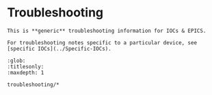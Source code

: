 # Troubleshooting

```{note}
This is **generic** troubleshooting information for IOCs & EPICS.

For troubleshooting notes specific to a particular device, see [specific IOCs](../Specific-IOCs).
```

```{toctree}
:glob:
:titlesonly:
:maxdepth: 1

troubleshooting/*
```
